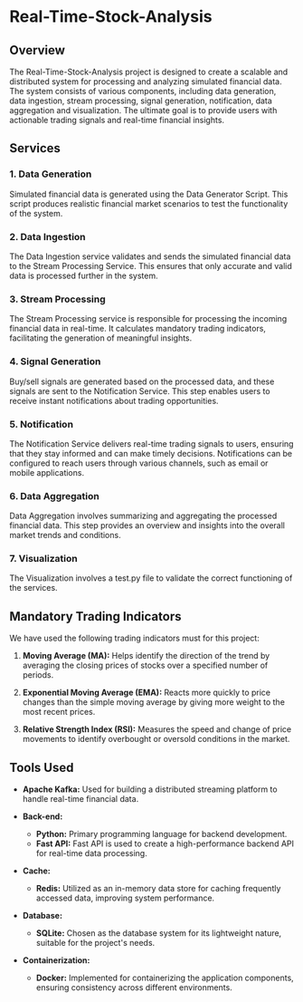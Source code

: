 # Real-Time-Stock-Analysis

## Overview

The Real-Time-Stock-Analysis project is designed to create a scalable and distributed system for processing and analyzing simulated financial data. The system consists of various components, including data generation, data ingestion, stream processing, signal generation, notification, data aggregation and visualization. The ultimate goal is to provide users with actionable trading signals and real-time financial insights.

## Services

### 1. Data Generation
Simulated financial data is generated using the Data Generator Script. This script produces realistic financial market scenarios to test the functionality of the system.

### 2. Data Ingestion
The Data Ingestion service validates and sends the simulated financial data to the Stream Processing Service. This ensures that only accurate and valid data is processed further in the system.

### 3. Stream Processing
The Stream Processing service is responsible for processing the incoming financial data in real-time. It calculates mandatory trading indicators, facilitating the generation of meaningful insights.

### 4. Signal Generation
Buy/sell signals are generated based on the processed data, and these signals are sent to the Notification Service. This step enables users to receive instant notifications about trading opportunities.

### 5. Notification
The Notification Service delivers real-time trading signals to users, ensuring that they stay informed and can make timely decisions. Notifications can be configured to reach users through various channels, such as email or mobile applications.

### 6. Data Aggregation
Data Aggregation involves summarizing and aggregating the processed financial data. This step provides an overview and insights into the overall market trends and conditions.

### 7. Visualization
The Visualization involves a test.py file to validate the correct functioning of the services.

## Mandatory Trading Indicators

We have used the following trading indicators must for this project:

1. **Moving Average (MA):** Helps identify the direction of the trend by averaging the closing prices of stocks over a specified number of periods.

2. **Exponential Moving Average (EMA):** Reacts more quickly to price changes than the simple moving average by giving more weight to the most recent prices.

3. **Relative Strength Index (RSI):** Measures the speed and change of price movements to identify overbought or oversold conditions in the market.




## Tools Used

- **Apache Kafka:** Used for building a distributed streaming platform to handle real-time financial data.
  
- **Back-end:** 
  - **Python:** Primary programming language for backend development.
  - **Fast API:** Fast API is used to create a high-performance backend API for real-time data processing.

- **Cache:**
  - **Redis:** Utilized as an in-memory data store for caching frequently accessed data, improving system performance.

- **Database:**
  - **SQLite:** Chosen as the database system for its lightweight nature, suitable for the project's needs.

- **Containerization:**
  - **Docker:** Implemented for containerizing the application components, ensuring consistency across different environments.
